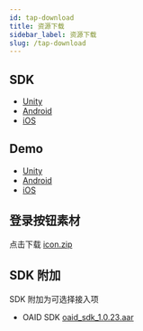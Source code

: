 ```yaml
---
id: tap-download
title: 资源下载
sidebar_label: 资源下载
slug: /tap-download
---
```


## SDK

- [Unity](https://github.com/taptap/TapSDK-Unity/releases/tag/2.1.8)
- [Android](https://github.com/taptap/TapSDK-Android/releases/tag/v2.1.8)
- [iOS](https://github.com/taptap/TapSDK-iOS/releases/tag/v2.1.7)

## Demo

- [Unity](https://github.com/taptap/TapSDK-Unity-Demo/tree/ef42cb92f4513c558628531a96aa5eefa40576a6)
- [Android](https://github.com/taptap/TapSDK-Android/tree/83dc40c35505da1df54f5b0b8548f67a2d8e89ed)
- [iOS](https://github.com/taptap/TapSDK-iOS/tree/bdcc72154c6d5e6081676c210a440baf51ce22aa)

## 登录按钮素材

点击下载 [icon.zip](https://capacity-files.lncld.net/z7xSKYDvAc1ff19cDfq3Vx01v50KNR6j/TapTapLoginButton.zip)

## SDK 附加

SDK 附加为可选择接入项

- OAID SDK [oaid_sdk_1.0.23.aar](https://capacity-files.lncld.net/iQh2tYq5Uh1RH7VbOeIMUiJvORkr6VLl/tap_oaid_sdk_1.0.23.aar)
